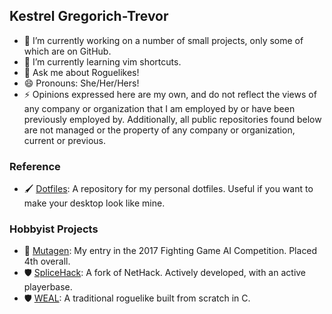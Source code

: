 ## Kestrel Gregorich-Trevor

<!--
**NullCGT/NullCGT** is a ✨ _special_ ✨ repository because its `README.md` (this file) appears on your GitHub profile. -->

- 🔭 I’m currently working on a number of small projects, only some of which are on GitHub.
- 🌱 I’m currently learning vim shortcuts.
- 💬 Ask me about Roguelikes!
- 😄 Pronouns: She/Her/Hers!
- ⚡ Opinions expressed here are my own, and do not reflect the views of any company or organization that I am employed by or have been previously employed by. Additionally, all public repositories found below are not managed or the property of any company or organization, current or previous.

### Reference
- 🖌 [Dotfiles](https://github.com/NullCGT/Dotfiles): A repository for my personal dotfiles. Useful if you want to make your desktop look like mine.

### Hobbyist Projects
- 🧪 [Mutagen](https://github.com/NullCGT/2017-FTGAIC-Submission-Mutagen): My entry in the 2017 Fighting Game AI Competition. Placed 4th overall.
- 🛡 [SpliceHack](https://github.com/NullCGT/SpliceHack): A fork of NetHack. Actively developed, with an active playerbase.
- 🛡 [WEAL](https://github.com/NullCGT/WEAL-RL): A traditional roguelike built from scratch in C.

